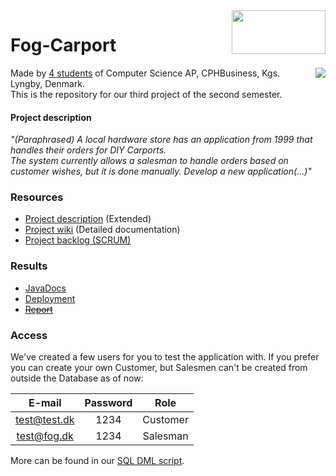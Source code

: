 <img align="right" width="150" height="70" src="https://i2.wp.com/www.kuponkarma.dk/wp-content/uploads/2018/06/Johannesfog-logo.png?fit=260%2C129&ssl=1">  

# Fog-Carport

<p float=right>
<img align="right" src="https://i.imgur.com/OLoJ7oB.png">  
  </p>
  
Made by [4 students](https://github.com/HrBjarup/Fog-Carport/graphs/contributors) of Computer Science AP, CPHBusiness, Kgs. Lyngby, Denmark.  
This is the repository for our third project of the second semester.  


#### Project description  
*"(Paraphrased) 
A local hardware store has an application from 1999 that handles their orders for DIY Carports.  
The system currently allows a salesman to handle orders based on customer wishes, but it is done manually. Develop a new application(...)"*

### Resources
+ [Project description](https://datsoftlyngby.github.io/dat2sem2019Spring/Modul4/Fog/) (Extended)  
+ [Project wiki](https://github.com/HrBjarup/Fog-Carport/wiki) (Detailed documentation)  
+ [Project backlog (SCRUM)](https://tree.taiga.io/project/maltemagnussen-fog/)  

### Results
+ [JavaDocs](https://hrbjarup.github.io/Fog-Carport/)
+ [Deployment](http://207.154.233.238/fogcarport/)
+ ~~[Report]()~~

### Access  

We've created a few users for you to test the application with. If you prefer you can create your own Customer, but Salesmen can't be created from outside the Database as of now:  
  
| E-mail | Password | Role |
|:------------:|:--------:|:--------:|
| test@test.dk | 1234 | Customer |
| test@fog.dk | 1234 | Salesman |

More can be found in our [SQL DML script](https://github.com/HrBjarup/Fog-Carport/blob/master/extraFiles/Database%20docs/insertion(DML).sql#L18).
